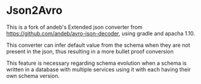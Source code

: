 # Json2Avro
This is a fork of andeb's Extended json converter from https://github.com/andeb/avro-json-decoder, using gradle and
apacha 1.10. 


This converter can infer default value from the schema when they are not present in the json, thus resulting in a 
more bullet proof conversion

This feature is necessary regarding schema evolution 
when a schema is written in a database with multiple services using it with each having their own schema version.

